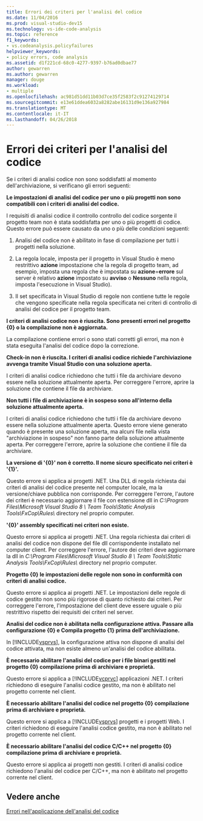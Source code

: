 ```yaml
---
title: Errori dei criteri per l'analisi del codice
ms.date: 11/04/2016
ms.prod: visual-studio-dev15
ms.technology: vs-ide-code-analysis
ms.topic: reference
f1_keywords:
- vs.codeanalysis.policyfailures
helpviewer_keywords:
- policy errors, code analysis
ms.assetid: d1f221cd-68c0-4277-9397-b76ad0dbae77
author: gewarren
ms.author: gewarren
manager: douge
ms.workload:
- multiple
ms.openlocfilehash: ac981d51dd11b03d7ce35f2583f2c91274129714
ms.sourcegitcommit: e13e61ddea6032a8282abe16131d9e136a927984
ms.translationtype: MT
ms.contentlocale: it-IT
ms.lasthandoff: 04/26/2018
---
```

# <a name="code-analysis-policy-errors"></a>Errori dei criteri per l'analisi del codice
Se i criteri di analisi codice non sono soddisfatti al momento dell'archiviazione, si verificano gli errori seguenti:

 **Le impostazioni di analisi del codice per uno o più progetti non sono compatibili con i criteri di analisi del codice.**

 I requisiti di analisi codice il controllo controllo del codice sorgente il progetto team non è stata soddisfatta per uno o più progetti di codice. Questo errore può essere causato da uno o più delle condizioni seguenti:

1.  Analisi del codice non è abilitato in fase di compilazione per tutti i progetti nella soluzione.

2.  La regola locale, imposta per il progetto in Visual Studio è meno restrittivo **azione** impostazione che la regola di progetto team, ad esempio, imposta una regola che è impostata su **azione**=**errore**  sul server è relativo **azione** impostato su **avviso** o **Nessuno** nella regola, imposta l'esecuzione in Visual Studio).

3.  Il set specificata in Visual Studio di regole non contiene tutte le regole che vengono specificate nella regola specificata nei criteri di controllo di analisi del codice per il progetto team.

 **I criteri di analisi codice non è riuscita. Sono presenti errori nel progetto {0} o la compilazione non è aggiornata.**

 La compilazione contiene errori o sono stati corretti gli errori, ma non è stata eseguita l'analisi del codice dopo la correzione.

 **Check-in non è riuscita. I criteri di analisi codice richiede l'archiviazione avvenga tramite Visual Studio con una soluzione aperta.**

 I criteri di analisi codice richiedono che tutti i file da archiviare devono essere nella soluzione attualmente aperta. Per correggere l'errore, aprire la soluzione che contiene il file da archiviare.

 **Non tutti i file di archiviazione è in sospeso sono all'interno della soluzione attualmente aperta.**

 I criteri di analisi codice richiedono che tutti i file da archiviare devono essere nella soluzione attualmente aperta. Questo errore viene generato quando è presente una soluzione aperta, ma alcuni file nella vista "archiviazione in sospeso" non fanno parte della soluzione attualmente aperta. Per correggere l'errore, aprire la soluzione che contiene il file da archiviare.

 **La versione di '{0}' non è corretto. Il nome sicuro specificato nei criteri è '{1}'.**

 Questo errore si applica ai progetti .NET. Una DLL di regola richiesta dai criteri di analisi del codice presente nel computer locale, ma la versione/chiave pubblica non corrisponde. Per correggere l'errore, l'autore dei criteri è necessario aggiornare il file con estensione dll in *C:\Program Files\Microsoft Visual Studio 8 \ Team Tools\Static Analysis Tools\FxCop\Rules\\*  directory nel proprio computer.

 **'{0}' assembly specificati nei criteri non esiste.**

 Questo errore si applica ai progetti .NET. Una regola richiesta dai criteri di analisi del codice non dispone del file dll corrispondente installato nel computer client. Per correggere l'errore, l'autore dei criteri deve aggiornare la dll in *C:\Program Files\Microsoft Visual Studio 8 \ Team Tools\Static Analysis Tools\FxCop\Rules\\*  directory nel proprio computer.

 **Progetto {0} le impostazioni delle regole non sono in conformità con criteri di analisi codice.**

 Questo errore si applica ai progetti .NET. Le impostazioni delle regole di codice gestito non sono più rigorose di quanto richiesto dai criteri. Per correggere l'errore, l'impostazione del client deve essere uguale o più restrittivo rispetto dei requisiti dei criteri nel server.

 **Analisi del codice non è abilitata nella configurazione attiva. Passare alla configurazione {0} e Compila progetto {1} prima dell'archiviazione.**

 In [!INCLUDE[vsprvs](../code-quality/includes/vsprvs_md.md)], la configurazione attiva non dispone di analisi del codice attivata, ma non esiste almeno un'analisi del codice abilitata.

 **È necessario abilitare l'analisi del codice per i file binari gestiti nel progetto {0} compilazione prima di archiviare e proprietà.**

 Questo errore si applica a [!INCLUDE[vcprvc](../code-quality/includes/vcprvc_md.md)] applicazioni .NET. I criteri richiedono di eseguire l'analisi codice gestito, ma non è abilitato nel progetto corrente nel client.

 **È necessario abilitare l'analisi del codice nel progetto {0} compilazione prima di archiviare e proprietà.**

 Questo errore si applica a [!INCLUDE[vsprvs](../code-quality/includes/vsprvs_md.md)] progetti e i progetti Web. I criteri richiedono di eseguire l'analisi codice gestito, ma non è abilitato nel progetto corrente nel client.

 **È necessario abilitare l'analisi del codice C/C++ nel progetto {0} compilazione prima di archiviare e proprietà.**

 Questo errore si applica ai progetti non gestiti. I criteri di analisi codice richiedono l'analisi del codice per C/C++, ma non è abilitato nel progetto corrente nel client.

## <a name="see-also"></a>Vedere anche
 [Errori nell'applicazione dell'analisi del codice](../code-quality/code-analysis-application-errors.md)